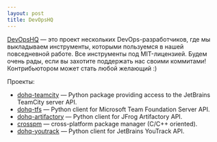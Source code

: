 ```yaml
---
layout: post
title: DevOpsHQ
---
```


[DevOpsHQ](https://devopshq.github.io) — это проект нескольких DevOps-разработчиков, где мы выкладываем инструменты, которыми пользуемся в нашей повседневной работе. Все инструменты под MIT-лицензией. Будем очень рады, если вы захотите поддержать нас своими коммитами! Контрибьютором может стать любой желающий :)

Проекты:
* [dohq-teamcity](https://devopshq.github.io/teamcity) — Python package providing access to the JetBrains TeamCity server API.
* [dohq-tfs](https://devopshq.github.io/tfs/) — Python client for Microsoft Team Foundation Server API.
* [dohq-artifactory](https://devopshq.github.io/artifactory/) — Python client for JFrog Artifactory API.
* [crosspm](http://devopshq.github.io/crosspm/) — cross-platform package manager (C/C++ oriented).
* [dohq-youtrack](https://devopshq.github.io/youtrack/) — Python client for JetBrains YouTrack API.
